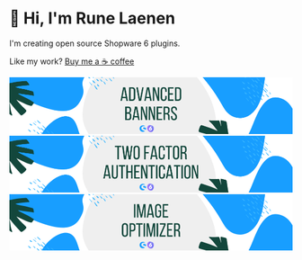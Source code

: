 # 👋 Hi, I'm Rune Laenen

I'm creating open source Shopware 6 plugins.

Like my work? [Buy me a ☕️ coffee](https://www.buymeacoffee.com/runelaenen)

[![Advanced Banners (Digital Publishing) for Shopware 6](https://github.com/runelaenen/runelaenen/blob/master/plugin_advanced_banners.png?raw=true)](//github.com/runelaenen/shopware6-advanced-banners)
[![Two Factor Authentication for Shopware 6](https://github.com/runelaenen/runelaenen/blob/master/plugin_2fa.png?raw=true)](//github.com/runelaenen/shopware6-two-factor-auth)
[![Image Optimizer for Shopware 6](https://github.com/runelaenen/runelaenen/blob/master/plugin_image_optimizer.png?raw=true)](//github.com/runelaenen/sw6-media-optimizer)
